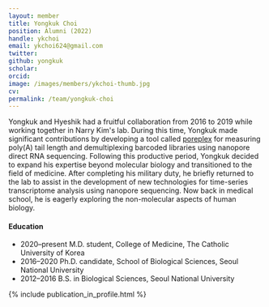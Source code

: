 ```yaml
---
layout: member
title: Yongkuk Choi
position: Alumni (2022)
handle: ykchoi
email: ykchoi624@gmail.com
twitter: 
github: yongkuk
scholar: 
orcid: 
image: /images/members/ykchoi-thumb.jpg
cv: 
permalink: /team/yongkuk-choi
---
```


Yongkuk and Hyeshik had a fruitful collaboration from 2016 to 2019
while working together in Narry Kim's lab. During this time, Yongkuk
made significant contributions by developing a tool called
<a href="https://github.com/hyeshik/poreplex/">poreplex</a>
for measuring poly(A) tail length and demultiplexing barcoded libraries
using nanopore direct RNA sequencing. Following this productive period,
Yongkuk decided to expand his expertise beyond molecular biology and
transitioned to the field of medicine. After completing his military
duty, he briefly returned to the lab to assist in the development of new
technologies for time-series transcriptome analysis using nanopore
sequencing. Now back in medical school, he is eagerly exploring the
non-molecular aspects of human biology.

#### Education

<ul class="chronological">
  <li><span>2020–present</span> M.D. student, College of Medicine, The Catholic University of Korea</li>
  <li><span>2016–2020</span> Ph.D. candidate, School of Biological Sciences, Seoul National University</li>
  <li><span>2012–2016</span> B.S. in Biological Sciences, Seoul National University</li>
</ul>

{% include publication_in_profile.html %}
